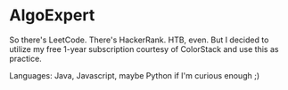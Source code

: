 # AlgoExpert

So there's LeetCode. There's HackerRank. HTB, even. But I decided to utilize my free 1-year subscription courtesy of ColorStack and use this as practice.

Languages: Java, Javascript, maybe Python if I'm curious enough ;)
